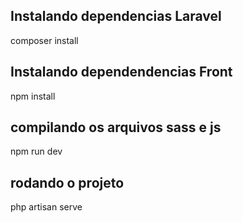 ## Instalando dependencias Laravel

composer install

## Instalando dependendencias Front

npm install

## compilando os arquivos sass e js

npm run dev

## rodando o projeto

php artisan serve
